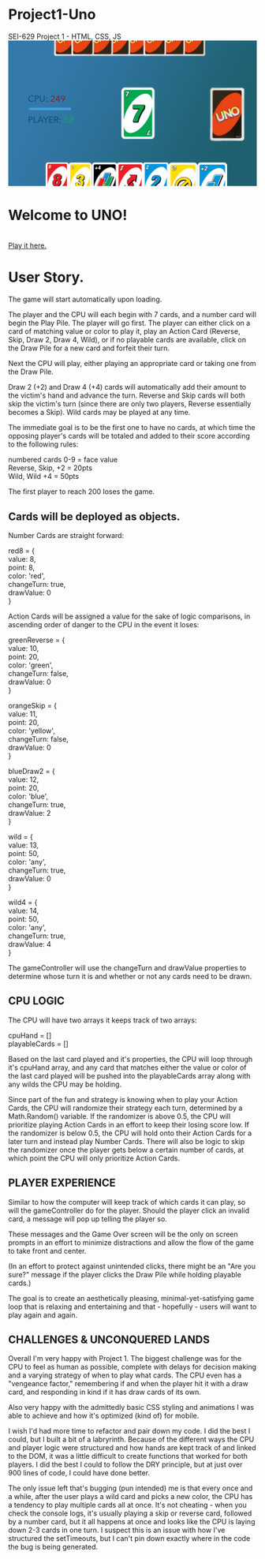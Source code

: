 # Project1-Uno
SEI-629 Project 1 - HTML, CSS, JS
<br>
<img src="uno-mockup.png">
<br>
# Welcome to UNO!
<br>
<a href="https://sjaugmented.github.io/Project1-Uno/">Play it here.</a>

# User Story.

The game will start automatically upon loading.

The player and the CPU will each begin with 7 cards, and a number card will begin the Play Pile. The player will go first. The player can either click on a card of matching value or color to play it, play an Action Card (Reverse, Skip, Draw 2, Draw 4, Wild), or if no playable cards are available, click on the Draw Pile for a new card and forfeit their turn.

Next the CPU will play, either playing an appropriate card or taking one from the Draw Pile.

Draw 2 (+2) and Draw 4 (+4) cards will automatically add their amount to the victim's hand and advance the turn. Reverse and Skip cards will both skip the victim's turn (since there are only two players, Reverse essentially becomes a Skip). Wild cards may be played at any time.

The immediate goal is to be the first one to have no cards, at which time the opposing player's cards will be totaled and added to their score according to the following rules:

numbered cards 0-9 = face value
<br>
Reverse, Skip, +2 = 20pts
<br>
Wild, Wild +4 = 50pts

The first player to reach 200 loses the game.


## Cards will be deployed as objects.

Number Cards are straight forward:

red8 = { <br>
    value: 8,<br>
    point: 8,<br>
    color: 'red',<br>
    changeTurn: true,<br>
    drawValue: 0<br>
}

Action Cards will be assigned a value for the sake of logic comparisons, in ascending order of danger to the CPU in the event it loses:

greenReverse = {<br>
    value: 10,<br>
    point: 20,<br>
    color: 'green',<br>
    changeTurn: false,<br>
    drawValue: 0<br>
}

orangeSkip = {<br>
    value: 11,<br>
    point: 20,<br>
    color: 'yellow',<br>
    changeTurn: false,<br>
    drawValue: 0<br>
}

blueDraw2 = {<br>
    value: 12,<br>
    point: 20,<br>
    color: 'blue',<br>
    changeTurn: true,<br>
    drawValue: 2<br>
}

wild = {<br>
    value: 13,<br>
    point: 50,<br>
    color: 'any',<br>
    changeTurn: true,<br>
    drawValue: 0<br>
}

wild4 = {<br>
    value: 14,<br>
    point: 50,<br>
    color: 'any',<br>
    changeTurn: true,<br>
    drawValue: 4<br>
}

The gameController will use the changeTurn and drawValue properties to determine whose turn it is and whether or not any cards need to be drawn.

## CPU LOGIC
The CPU will have two arrays it keeps track of two arrays:

cpuHand = []<br>
playableCards = []

Based on the last card played and it's properties, the CPU will loop through it's cpuHand array, and any card that matches either the value or color of the last card played will be pushed into the playableCards array along with any wilds the CPU may be holding.

Since part of the fun and strategy is knowing when to play your Action Cards, the CPU will randomize their strategy each turn, determined by a Math.Random() variable. If the randomizer is above 0.5, the CPU will prioritize playing Action Cards in an effort to keep their losing score low. If the randomizer is below 0.5, the CPU will hold onto their Action Cards for a later turn and instead play Number Cards. There will also be logic to skip the randomizer once the player gets below a certain number of cards, at which point the CPU will only prioritize Action Cards.


## PLAYER EXPERIENCE
Similar to how the computer will keep track of which cards it can play, so will the gameController do for the player. Should the player click an invalid card, a message will pop up telling the player so. 

These messages and the Game Over screen will be the only on screen prompts in an effort to minimize distractions and allow the flow of the game to take front and center.

(In an effort to protect against unintended clicks, there might be an "Are you sure?" message if the player clicks the Draw Pile while holding playable cards.)

The goal is to create an aesthetically pleasing, minimal-yet-satisfying game loop that is relaxing and entertaining and that - hopefully - users will want to play again and again.

## CHALLENGES & UNCONQUERED LANDS

Overall I'm very happy with Project 1. The biggest challenge was for the CPU to feel as human as possible, complete with delays for decision making and a varying strategy of when to play what cards. The CPU even has a "vengeance factor," remembering if and when the player hit it with a draw card, and responding in kind if it has draw cards of its own.

Also very happy with the admittedly basic CSS styling and animations I was able to achieve and how it's optimized (kind of) for mobile.

I wish I'd had more time to refactor and pair down my code. I did the best I could, but I built a bit of a labryrinth. Because of the different ways the CPU and player logic were structured and how hands are kept track of and linked to the DOM, it was a little difficult to create functions that worked for both players. I did the best I could to follow the DRY principle, but at just over 900 lines of code, I could have done better.

The only issue left that's bugging (pun intended) me is that every once and a while, after the user plays a wild card and picks a new color, the CPU has a tendency to play multiple cards all at once. It's not cheating - when you check the console logs, it's usually playing a skip or reverse card, followed by a number card, but it all happens at once and looks like the CPU is laying down 2-3 cards in one turn. I suspect this is an issue with how I've structured the setTimeouts, but I can't pin down exactly where in the code the bug is being generated.